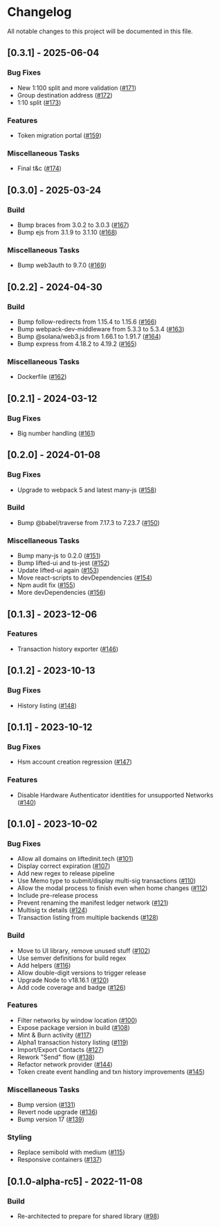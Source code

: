 # Changelog

All notable changes to this project will be documented in this file.

## [0.3.1] - 2025-06-04

### Bug Fixes

- New 1:100 split and more validation ([#171](https://github.com/liftedinit/alberto/issues/171))
- Group destination address ([#172](https://github.com/liftedinit/alberto/issues/172))
- 1:10 split ([#173](https://github.com/liftedinit/alberto/issues/173))

### Features

- Token migration portal ([#159](https://github.com/liftedinit/alberto/issues/159))

### Miscellaneous Tasks

- Final t&c ([#174](https://github.com/liftedinit/alberto/issues/174))

## [0.3.0] - 2025-03-24

### Build

- Bump braces from 3.0.2 to 3.0.3 ([#167](https://github.com/liftedinit/alberto/issues/167))
- Bump ejs from 3.1.9 to 3.1.10 ([#168](https://github.com/liftedinit/alberto/issues/168))

### Miscellaneous Tasks

- Bump web3auth to 9.7.0 ([#169](https://github.com/liftedinit/alberto/issues/169))

## [0.2.2] - 2024-04-30

### Build

- Bump follow-redirects from 1.15.4 to 1.15.6 ([#166](https://github.com/liftedinit/alberto/issues/166))
- Bump webpack-dev-middleware from 5.3.3 to 5.3.4 ([#163](https://github.com/liftedinit/alberto/issues/163))
- Bump @solana/web3.js from 1.66.1 to 1.91.7 ([#164](https://github.com/liftedinit/alberto/issues/164))
- Bump express from 4.18.2 to 4.19.2 ([#165](https://github.com/liftedinit/alberto/issues/165))

### Miscellaneous Tasks

- Dockerfile ([#162](https://github.com/liftedinit/alberto/issues/162))

## [0.2.1] - 2024-03-12

### Bug Fixes

- Big number handling ([#161](https://github.com/liftedinit/alberto/issues/161))

## [0.2.0] - 2024-01-08

### Bug Fixes

- Upgrade to webpack 5 and latest many-js ([#158](https://github.com/liftedinit/alberto/issues/158))

### Build

- Bump @babel/traverse from 7.17.3 to 7.23.7 ([#150](https://github.com/liftedinit/alberto/issues/150))

### Miscellaneous Tasks

- Bump many-js to 0.2.0 ([#151](https://github.com/liftedinit/alberto/issues/151))
- Bump lifted-ui and ts-jest ([#152](https://github.com/liftedinit/alberto/issues/152))
- Update lifted-ui again ([#153](https://github.com/liftedinit/alberto/issues/153))
- Move react-scripts to devDependencies ([#154](https://github.com/liftedinit/alberto/issues/154))
- Npm audit fix ([#155](https://github.com/liftedinit/alberto/issues/155))
- More devDependencies ([#156](https://github.com/liftedinit/alberto/issues/156))

## [0.1.3] - 2023-12-06

### Features

- Transaction history exporter ([#146](https://github.com/liftedinit/alberto/issues/146))

## [0.1.2] - 2023-10-13

### Bug Fixes

- History listing ([#148](https://github.com/liftedinit/alberto/issues/148))

## [0.1.1] - 2023-10-12

### Bug Fixes

- Hsm account creation regression ([#147](https://github.com/liftedinit/alberto/issues/147))

### Features

- Disable Hardware Authenticator identities for unsupported Networks ([#140](https://github.com/liftedinit/alberto/issues/140))

## [0.1.0] - 2023-10-02

### Bug Fixes

- Allow all domains on liftedinit.tech ([#101](https://github.com/liftedinit/alberto/issues/101))
- Display correct expiration ([#107](https://github.com/liftedinit/alberto/issues/107))
- Add new regex to release pipeline
- Use Memo type to submit/display multi-sig transactions ([#110](https://github.com/liftedinit/alberto/issues/110))
- Allow the modal process to finish even when home changes ([#112](https://github.com/liftedinit/alberto/issues/112))
- Include pre-release process
- Prevent renaming the manifest ledger network ([#121](https://github.com/liftedinit/alberto/issues/121))
- Multisig tx details ([#124](https://github.com/liftedinit/alberto/issues/124))
- Transaction listing from multiple backends ([#128](https://github.com/liftedinit/alberto/issues/128))

### Build

- Move to UI library, remove unused stuff ([#102](https://github.com/liftedinit/alberto/issues/102))
- Use semver definitions for build regex
- Add helpers ([#116](https://github.com/liftedinit/alberto/issues/116))
- Allow double-digit versions to trigger release
- Upgrade Node to v18.16.1 ([#120](https://github.com/liftedinit/alberto/issues/120))
- Add code coverage and badge ([#126](https://github.com/liftedinit/alberto/issues/126))

### Features

- Filter networks by window location ([#100](https://github.com/liftedinit/alberto/issues/100))
- Expose package version in build ([#108](https://github.com/liftedinit/alberto/issues/108))
- Mint & Burn activity ([#117](https://github.com/liftedinit/alberto/issues/117))
- Alpha1 transaction history listing ([#119](https://github.com/liftedinit/alberto/issues/119))
- Import/Export Contacts ([#127](https://github.com/liftedinit/alberto/issues/127))
- Rework "Send" flow ([#138](https://github.com/liftedinit/alberto/issues/138))
- Refactor network provider ([#144](https://github.com/liftedinit/alberto/issues/144))
- Token create event handling and txn history improvements ([#145](https://github.com/liftedinit/alberto/issues/145))

### Miscellaneous Tasks

- Bump version ([#131](https://github.com/liftedinit/alberto/issues/131))
- Revert node upgrade ([#136](https://github.com/liftedinit/alberto/issues/136))
- Bump version 17 ([#139](https://github.com/liftedinit/alberto/issues/139))

### Styling

- Replace semibold with medium ([#115](https://github.com/liftedinit/alberto/issues/115))
- Responsive containers ([#137](https://github.com/liftedinit/alberto/issues/137))

## [0.1.0-alpha-rc5] - 2022-11-08

### Build

- Re-architected to prepare for shared library ([#98](https://github.com/liftedinit/alberto/issues/98))

